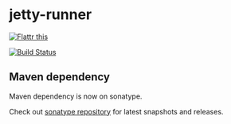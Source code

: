 # jetty-runner

<a href="http://flattr.com/thing/4180737/astrapi69jetty-runner-on-GitHub" target="_blank"><img src="http://api.flattr.com/button/flattr-badge-large.png" alt="Flattr this" title="Flattr this" border="0" /></a>

[![Build Status](https://travis-ci.org/astrapi69/jetty-runner.svg?branch=master)](https://travis-ci.org/astrapi69/jetty-runner)

Maven dependency
-------

Maven dependency is now on sonatype. 

Check out [sonatype repository](https://oss.sonatype.org/index.html#nexus-search;gav~de.alpharogroup~jetty-runner~~~) for latest snapshots and releases.